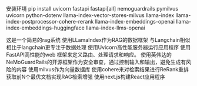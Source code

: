 安装环境
pip install uvicorn fastapi fastapi[all] nemoguardrails pymilvus uvicorn python-dotenv llama-index-vector-stores-milvus llama-index llama-index-postprocessor-cohere-rerank llama-index-embeddings-openai llama-index-embeddings-huggingface llama-index-llms-openai

这是一个简易的rag系统
使用LLamaIndex作为RAG的数据框架 与Langchain相似 相比于langchain更专注于数据处理
使用Uvicorn高性能服务器运行应用程序
使用FastAPI高性能的web 框架来定义路由、处理请求和响应。
使用英伟达的NeMoGuardRails的开源框架作为安全审查，通过控制输入和输出，避免生成有风险的内容
使用milvus作为向量数据库
使用cohere来对检索结果进行ReRank重排获取前N个最优文档实现RAG检索增强
使用next.js构建React应用程序
